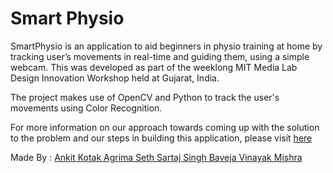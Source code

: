# Smart Physio

SmartPhysio is an application to aid beginners in physio training at home by tracking user’s movements in real-time and guiding them, using a simple webcam. This was developed as part of the weeklong MIT Media Lab Design Innovation Workshop held at Gujarat, India.

The project makes use of OpenCV and Python to track the user's movements using Color Recognition.

For more information on our approach towards coming up with the solution to the problem and our steps in building this application, please visit <a href="http://buildinprogress.media.mit.edu/projects/2269/steps"> here </a>

Made By :
<a href="https://github.com/ankitkotak93"> Ankit Kotak </a>
<a href="https://github.com/agrimaseth"> Agrima Seth </a>
<a href="https://github.com/sartaj10"> Sartaj Singh Baveja </a>
<a href="https://github.com/vin101"> Vinayak Mishra </a>
